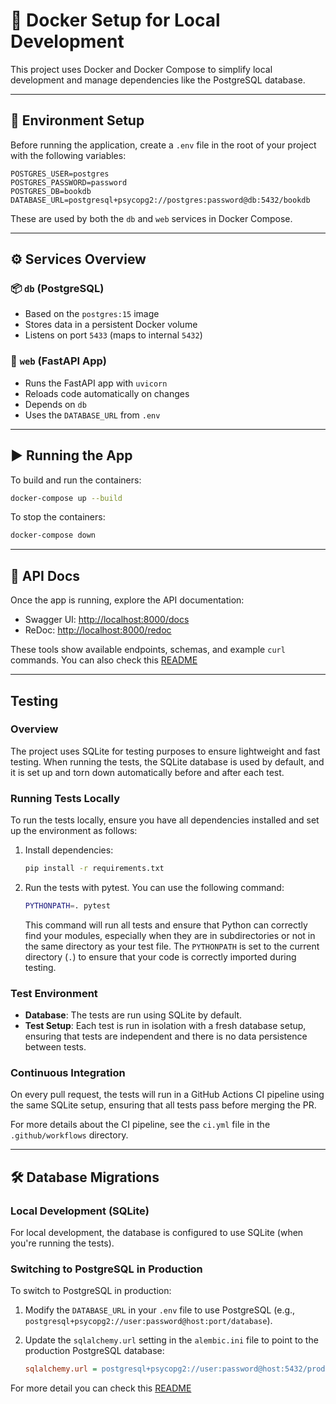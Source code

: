
# 🐳 Docker Setup for Local Development

This project uses Docker and Docker Compose to simplify local development and manage dependencies like the PostgreSQL database.

---

## 📁 Environment Setup

Before running the application, create a `.env` file in the root of your project with the following variables:

```env
POSTGRES_USER=postgres
POSTGRES_PASSWORD=password
POSTGRES_DB=bookdb
DATABASE_URL=postgresql+psycopg2://postgres:password@db:5432/bookdb
```

These are used by both the `db` and `web` services in Docker Compose.

---

## ⚙️ Services Overview

### 📦 `db` (PostgreSQL)

- Based on the `postgres:15` image  
- Stores data in a persistent Docker volume  
- Listens on port `5433` (maps to internal `5432`)

### 🚀 `web` (FastAPI App)

- Runs the FastAPI app with `uvicorn`  
- Reloads code automatically on changes  
- Depends on `db`  
- Uses the `DATABASE_URL` from `.env`

---

## ▶️ Running the App

To build and run the containers:

```bash
docker-compose up --build
```

To stop the containers:

```bash
docker-compose down
```

---

## 📘 API Docs

Once the app is running, explore the API documentation:

- Swagger UI: [http://localhost:8000/docs](http://localhost:8000/docs)
- ReDoc: [http://localhost:8000/redoc](http://localhost:8000/redoc)

These tools show available endpoints, schemas, and example `curl` commands.
You can also check this [README](https://github.com/pooyaostvoar/TestProject/blob/main/app/apis/README.md)


---
## Testing

### Overview
The project uses SQLite for testing purposes to ensure lightweight and fast testing. When running the tests, the SQLite database is used by default, and it is set up and torn down automatically before and after each test.

### Running Tests Locally
To run the tests locally, ensure you have all dependencies installed and set up the environment as follows:

1. Install dependencies:

    ```bash
    pip install -r requirements.txt
    ```

2. Run the tests with pytest. You can use the following command:

    ```bash
    PYTHONPATH=. pytest
    ```

   This command will run all tests and ensure that Python can correctly find your modules, especially when they are in subdirectories or not in the same directory as your test file. The `PYTHONPATH` is set to the current directory (`.`) to ensure that your code is correctly imported during testing.

### Test Environment
- **Database**: The tests are run using SQLite by default. 
- **Test Setup**: Each test is run in isolation with a fresh database setup, ensuring that tests are independent and there is no data persistence between tests.

### Continuous Integration
On every pull request, the tests will run in a GitHub Actions CI pipeline using the same SQLite setup, ensuring that all tests pass before merging the PR.

For more details about the CI pipeline, see the `ci.yml` file in the `.github/workflows` directory.


---

## 🛠️ Database Migrations

### Local Development (SQLite)

For local development, the database is configured to use SQLite (when you're running the tests).

### Switching to PostgreSQL in Production

To switch to PostgreSQL in production:

1. Modify the `DATABASE_URL` in your `.env` file to use PostgreSQL (e.g., `postgresql+psycopg2://user:password@host:port/database`).

2. Update the `sqlalchemy.url` setting in the `alembic.ini` file to point to the production PostgreSQL database:

   ```ini
   sqlalchemy.url = postgresql+psycopg2://user:password@host:5432/production_db
   ```
For more detail you can check this [README](https://github.com/pooyaostvoar/TestProject/blob/main/alembic/README.md)

